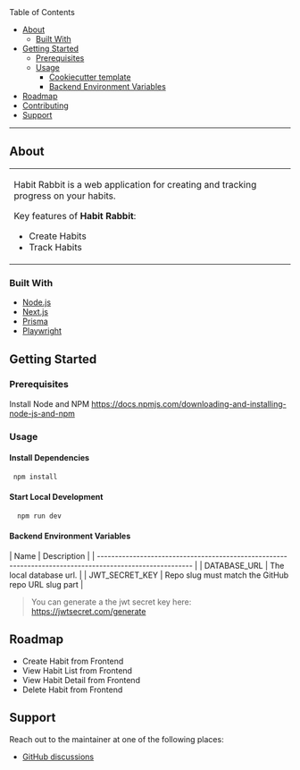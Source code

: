 <summary>Table of Contents</summary>

- [About](#about)
  - [Built With](#built-with)
- [Getting Started](#getting-started)
  - [Prerequisites](#prerequisites)
  - [Usage](#usage)
    - [Cookiecutter template](#cookiecutter-template)
    - [Backend Environment Variables](#backend-environment-variables)
- [Roadmap](#roadmap)
- [Contributing](#contributing)
- [Support](#support)

---

## About

<table>
<tr>
<td>

Habit Rabbit is a web application for creating and tracking progress on your habits.

Key features of **Habit Rabbit**:

- Create Habits
- Track Habits

</td>
</tr>
</table>

### Built With

- [Node.js](https://www.npmjs.com/package/node)
- [Next.js](https://nextjs.org/)
- [Prisma](https://www.prisma.io/)
- [Playwright](https://playwright.dev/)

## Getting Started

### Prerequisites

Install Node and NPM
https://docs.npmjs.com/downloading-and-installing-node-js-and-npm


### Usage

#### Install Dependencies

```sh
 npm install
```

#### Start Local Development
```sh
  npm run dev
```


#### Backend Environment Variables


| Name                       | Description                                                                 |
| -------------------------------------------------------------------------------------------------------- |
| DATABASE_URL               | The local database url.                                                     |
| JWT_SECRET_KEY             | Repo slug must match the GitHub repo URL slug part                          |

> You can generate a the jwt secret key here: https://jwtsecret.com/generate

## Roadmap

- Create Habit from Frontend
- View Habit List from Frontend
- View Habit Detail from Frontend
- Delete Habit from Frontend

  
## Support

Reach out to the maintainer at one of the following places:

- [GitHub discussions](https://github.com/mitchellgenova/HabitRabbit/discussions)
